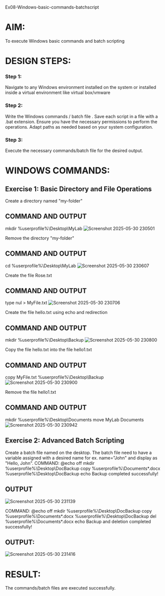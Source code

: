 
Ex08-Windows-basic-commands-batchscript

# AIM:
To execute Windows basic commands and batch scripting

# DESIGN STEPS:

### Step 1:

Navigate to any Windows environment installed on the system or installed inside a virtual environment like virtual box/vmware 

### Step 2:

Write the Windows commands / batch file . Save each script in a file with a .bat extension. Ensure you have the necessary permissions to perform the operations. Adapt paths as needed based on your system configuration.
### Step 3:

Execute the necessary commands/batch file for the desired output. 




# WINDOWS COMMANDS:
## Exercise 1: Basic Directory and File Operations
Create a directory named "my-folder"

## COMMAND AND OUTPUT
mkdir %userprofile%\Desktop\MyLab
![Screenshot 2025-05-30 230501](https://github.com/user-attachments/assets/b171f18a-2dfa-4c42-8fe1-70920ddd9edf)


Remove the directory "my-folder"

## COMMAND AND OUTPUT
cd %userprofile%\Desktop\MyLab
![Screenshot 2025-05-30 230607](https://github.com/user-attachments/assets/719f1e93-87b8-4d2f-994b-7e7eabfb6522)




Create the file Rose.txt

## COMMAND AND OUTPUT
type nul > MyFile.txt
![Screenshot 2025-05-30 230706](https://github.com/user-attachments/assets/deb310a5-d834-486c-aa41-42d43ab6a660)




Create the file hello.txt using echo and redirection

## COMMAND AND OUTPUT
mkdir %userprofile%\Desktop\Backup
![Screenshot 2025-05-30 230800](https://github.com/user-attachments/assets/90b7d5ca-022d-47d6-8e68-deaf093371db)



Copy the file hello.txt into the file hello1.txt

## COMMAND AND OUTPUT
copy MyFile.txt %userprofile%\Desktop\Backup
![Screenshot 2025-05-30 230900](https://github.com/user-attachments/assets/7b6315cb-43e3-4e74-b675-441c1249961e)



Remove the file hello1.txt

## COMMAND AND OUTPUT
mkdir %userprofile%\Desktop\Documents
move MyLab Documents
![Screenshot 2025-05-30 230942](https://github.com/user-attachments/assets/3b2f550f-9a89-49d4-89bb-dfc8be042e8a)






## Exercise 2: Advanced Batch Scripting
Create a batch file named on the desktop. The batch file need to have a variable assigned with a desired name for ex. name="John" and display as "Hello, John".
COMMAND:
@echo off
mkdir %userprofile%\Desktop\DocBackup
copy %userprofile%\Documents\*.docx %userprofile%\Desktop\DocBackup
echo Backup completed successfully!







## OUTPUT
![Screenshot 2025-05-30 231139](https://github.com/user-attachments/assets/590ed871-464a-4a0e-beed-a6c709562966)

COMMAND:
@echo off
mkdir %userprofile%\Desktop\DocBackup
copy %userprofile%\Documents\*.docx %userprofile%\Desktop\DocBackup
del %userprofile%\Documents\*.docx
echo Backup and deletion completed successfully!






## OUTPUT:
![Screenshot 2025-05-30 231416](https://github.com/user-attachments/assets/4d9c915f-f589-4cc1-9c36-01660c07e3e7)










# RESULT:
The commands/batch files are executed successfully.

